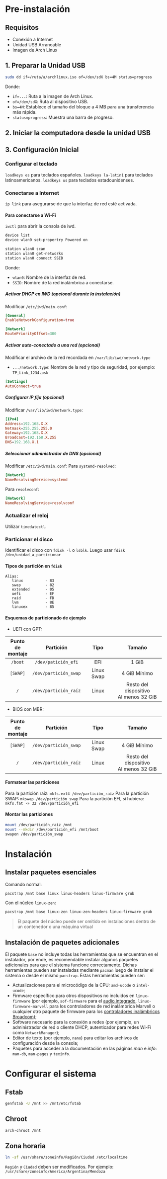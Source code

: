 # Pre-instalación
## Requisitos
- Conexión a Internet
- Unidad USB Arrancable
- Imagen de Arch Linux
## 1. Preparar la Unidad USB
```sh
sudo dd if=/ruta/a/archlinux.iso of=/dev/sdX bs=4M status=progress
```
Donde:
- `if=...`: Ruta a la imagen de Arch Linux.
- `of=/dev/sdX`: Ruta al dispositivo USB.
- `bs=4M`: Establece el tamaño del bloque a 4 MB para una transferencia más rápida.
- `status=progress`: Muestra una barra de progreso.
## 2. Iniciar la computadora desde la unidad USB
## 3. Configuración Inicial
### Configurar el teclado
`loadkeys es` para teclados españoles.
`loadkeys la-latin1` para teclados latinoamericanos.
`loadkeys us` para teclados estadounidenses.
### Conectarse a Internet
`ip link` para asegurarse de que la interfaz de red esté activada.
#### Para conectarse a Wi-Fi
`iwctl` para abrir la consola de iwd.
```sh
device list
device wlan0 set-propertry Powered on

station wlan0 scan
station wlan0 get-networks
station wlan0 connect SSID
```
Donde:
- `wlan0`: Nombre de la interfaz de red.
- `SSID`: Nombre de la red inalámbrica a conectarse.
##### Activar DHCP en IWD (opcional durante la instalación)
Modificar `/etc/iwd/main.conf`:
```conf
[General]
EnableNetworkConfiguration=true

[Network]
RoutePriorityOffset=300
```
##### Activar auto-conectado a una red (opcional)
Modificar el archivo de la red recordada en `/var/lib/iwd/network.type`
- `.../network.type`: Nombre de la red y tipo de seguridad, por ejemplo: `TP_Link_1234.psk`
```conf
[Settings]
AutoConnect=true
```
##### Configurar IP fija (opcional)
Modificar `/var/lib/iwd/network.type`:
```conf
[IPv4]
Address=192.168.X.X
Netmask=255.255.255.0
Gateway=192.168.X.X
Broadcast=192.168.X.255
DNS=192.168.X.1
```
##### Seleccionar administrador de DNS (opcional)
Modificar `/etc/iwd/main.conf`:
Para `systemd-resolved`:
```conf
[Network]
NameResolvingService=systemd
```
Para `resolvconf`:
```conf
[Network]
NameResolvingService=resolvconf
```

### Actualizar el reloj
Utilizar `timedatectl`.

### Particionar el disco
Identificar el disco con `fdisk -l` o `lsblk`.
Luego usar `fdisk /dev/unidad_a_particionar`

#### Tipos de partición en `fdisk`
```
Alias:
   linux          - 83
   swap           - 82
   extended       - 05
   uefi           - EF
   raid           - FD
   lvm            - 8E
   linuxex        - 85
```
#### Esquemas de particionado de ejemplo

- UEFI con GPT:

| Punto <br>de <br>montaje |       Partición       |    Tipo    |                  Tamaño                  |
| :----------------------: | :-------------------: | :--------: | :--------------------------------------: |
|         `/boot`          |  `/dev/patición_efi`  |    EFI     |                  1 GiB                   |
|         `[SWAP]`         | `/dev/partición_swap` | Linux Swap |               4 GiB Mínimo               |
|           `/`            | `/dev/partición_raíz` |   Linux    | Resto del dispositivo<br>Al menos 32 GiB |
- BIOS con MBR:

| Punto <br>de <br>montaje |       Partición       |    Tipo    |                  Tamaño                  |
| :----------------------: | :-------------------: | :--------: | :--------------------------------------: |
|         `[SWAP]`         | `/dev/partición_swap` | Linux Swap |               4 GiB Mínimo               |
|           `/`            | `/dev/partición_raíz` |   Linux    | Resto del dispositivo<br>Al menos 32 GiB |
#### Formatear las particiones
Para la partición raíz: `mkfs.ext4 /dev/partición_raíz`
Para la partición SWAP: `mkswap /dev/partición_swap`
Para la partición EFI, si hubiera: `mkfs.fat -F 32 /dev/partición_efi`

#### Montar las particiones
```sh
mount /dev/partición_raíz /mnt
mount --mkdir /dev/partición_efi /mnt/boot
swapon /dev/partición_swap
```
# Instalación
## Instalar paquetes esenciales
Comando normal:
```sh
pacstrap /mnt base linux linux-headers linux-firmware grub
```

Con el núcleo `linux-zen`:
```sh
pacstrap /mnt base linux-zen linux-zen-headers linux-firmware grub
```

>El paquete del núcleo puede ser omitido en instalaciones dentro de un contenedor o una máquina virtual
## Instalación de paquetes adicionales
El paquete `base` no incluye todas las herramientas que se encuentran en el instalador, por ende, es recomendable instalar algunos paquetes adicionales para que el sistema funcione correctamente. Dichas herramientas pueden ser instaladas mediante `pacman` luego de instalar el sistema o desde el mismo `pacstrap`. Éstas herramientas pueden ser:
- Actualizaciones para el microcódigo de la CPU: `amd-ucode` o `intel-ucode`;
- Firmware específico para otros dispositivos no incluidos en `linux-firmware` (por ejemplo, `sof-firmware` para el [audio integrado](https://wiki.archlinux.org/title/Advanced_Linux_Sound_Architecture#ALSA_firmware "Advanced Linux Sound Architecture"), `linux-firmware-marvell` para los controladores de red inalámbrica Marvell o cualquier otro paquete de firmware para los [controladores inalámbricos Broadcom](https://wiki.archlinux.org/index.php?title=Broadcom_wireless_(Espa%C3%B1ol)&action=edit&redlink=1 "Broadcom wireless (Español) (page does not exist)"));
- Software necesario para la conexión a redes (por ejemplo, un administrador de red o cliente DHCP, autenticador para redes Wi-Fi como `NetworkManager`);
- Editor de texto (por ejemplo, `nano`) para editar los archivos de configuración desde la consola;
- Paquetes para acceder a la documentación en las páginas *man* e *info*: `man-db`, `man-pages` y `texinfo`.
# Configurar el sistema
## Fstab
```sh
genfstab -U /mnt >> /mnt/etc/fstab
```

## Chroot
```sh
arch-chroot /mnt
```

## Zona horaria
```sh
ln -sf /usr/share/zoneinfo/Región/Ciudad /etc/localtime
```
`Región` y `Ciudad` deben ser modificados. Por ejemplo: `/usr/share/zoneinfo/America/Argentina/Mendoza`